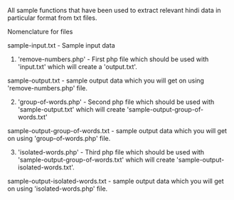All sample functions that have been used to extract relevant hindi data in particular format from txt files.

Nomenclature for files

sample-input.txt - Sample input data

1. 'remove-numbers.php' - First php file which should be used with 'input.txt' which will create a 'output.txt'.

sample-output.txt - sample output data which you will get on using 'remove-numbers.php' file.

2. 'group-of-words.php' - Second php file which should be used with  'sample-output.txt' which will create 'sample-output-group-of-words.txt'

sample-output-group-of-words.txt - sample output data which you will get on using 'group-of-words.php' file.

3. 'isolated-words.php' - Third php file which should be used with  'sample-output-group-of-words.txt' which will create 'sample-output-isolated-words.txt'.

sample-output-isolated-words.txt - sample output data which you will get on using 'isolated-words.php' file.







